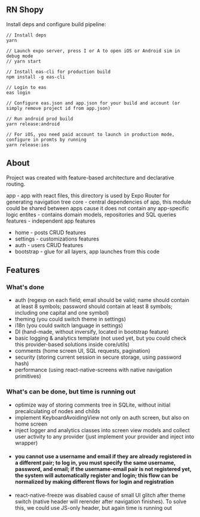 ## RN Shopy

Install deps and configure build pipeline:

```
// Install deps
yarn

// Launch expo server, press I or A to open iOS or Android sim in debug mode
// yarn start

// Install eas-cli for production build
npm install -g eas-cli

// Login to eas
eas login

// Configure eas.json and app.json for your build and account (or simply remove project id from app.json)

// Run android prod build
yarn release:android

// For iOS, you need paid account to launch in production mode, configure in promts by running
yarn release:ios
```

## About

Project was created with feature-based architecture and declarative routing.

app - app with react files, this directory is used by Expo Router for generating navigation tree
core - central dependencies of app, this module could be shared between apps cause it does not contain any app-specific logic
entites - contains domain models, repositories and SQL queries
features - independent app features
- home - posts CRUD features
- settings - customizations features
- auth - users CRUD features
- bootstrap - glue for all layers, app launches from this code

## Features

### What's done

- auth (regexp on each field; email should be valid; name should contain at least 8 symbols; password should contain at least 8 symbols; including one capital and one symbol)
- theming (you could switch theme in settings)
- i18n (you could switch language in settings)
- DI (hand-made, without inversify, located in bootstrap feature)
- basic logging & analytics template (not used yet, but you could check this provider-based solutions inside core/utils)
- comments (home screen UI, SQL requests, pagination)
- security (storing current session in secure storage, using password hash)
- performance (using react-native-screens with native navigation primitives)

### What's can be done, but time is running out

- optimize way of storing comments tree in SQLite, without initial precalculating of nodes and childs
- implement KeyboardAvoidingView not only on auth screen, but also on home screen
- inject logger and analytics classes into screen view models and collect user activity to any provider (just implement your provider and inject into wrapper)
- #### you cannot use a username and email if they are already registered in a different pair; to log in, you must specify the same username, password, and email; if the username-email pair is not registered yet, the system will automatically register and login; this flow can be normalized by making different flows for login and registration
- react-native-freeze was disabled cause of small UI glitch after theme switch (native header will rerender after navigation finishes). To solve this, we could use JS-only header, but again time is running out

